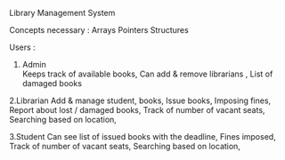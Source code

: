 Library Management System

Concepts necessary : 
Arrays
Pointers
Structures


Users : 
1. Admin  
Keeps track of available books,
Can add & remove librarians ,
List of damaged books

2.Librarian
Add & manage student, books,
Issue books,
Imposing fines,
Report about lost / damaged books,
Track of number of vacant seats,
Searching based on location,

3.Student
Can see list of issued books with the deadline,
Fines imposed,
Track of number of vacant seats,
Searching based on location,
